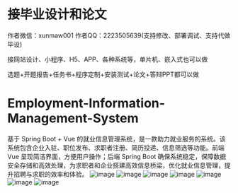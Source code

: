 # 接毕业设计和论文
作者微信：xunmaw001  作者QQ：2223505639(支持修改、部署调试、支持代做毕设)

接网站设计、小程序、H5、APP、各种系统等，单片机、嵌入式也可以做

选题+开题报告+任务书+程序定制+安装测试+论文+答辩PPT都可以做
# Employment-Information-Management-System
基于 Spring Boot + Vue 的就业信息管理系统，是一款助力就业服务的系统。该系统包含企业入驻、职位发布、求职者注册、简历投递、信息筛选等功能。前端 Vue 呈现简洁界面，方便用户操作；后端 Spring Boot 确保系统稳定，保障数据安全存储和高效处理，为求职者和企业搭建高效信息桥梁，优化就业信息管理，提升招聘与求职的效率和体验。
![image](https://github.com/user-attachments/assets/b567bba5-d530-4f75-87d7-41256c80d319)
![image](https://github.com/user-attachments/assets/8a93b39e-85e6-4af1-8421-3b698c098755)
![image](https://github.com/user-attachments/assets/8fcf8425-23d3-4652-85ec-5b612ad991fd)
![image](https://github.com/user-attachments/assets/84d23f25-c20b-4670-b54d-44bd619f32f7)
![image](https://github.com/user-attachments/assets/6be63057-f148-449d-af26-2d80a9d73318)
![image](https://github.com/user-attachments/assets/5b419bb0-f143-42ba-b68f-d9fb2e1ef69d)
![image](https://github.com/user-attachments/assets/834192bc-f06c-4c6d-b567-899c84bec60c)
